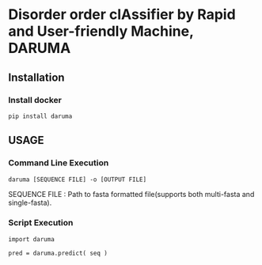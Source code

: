 # Disorder order clAssifier by Rapid and User-friendly Machine, DARUMA

## Installation
### Install docker
    pip install daruma


## USAGE
### Command Line Execution
    daruma [SEQUENCE FILE] -o [OUTPUT FILE]

SEQUENCE FILE : Path to fasta formatted file(supports both multi-fasta and single-fasta).

### Script Execution
```python=
import daruma

pred = daruma.predict( seq )
```
